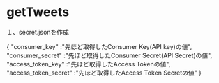 # getTweets

１、secret.jsonを作成

{
  "consumer_key"        :"先ほど取得したConsumer Key(API key)の値",
  "consumer_secret"     :"先ほど取得したConsumer Secret(API Secret)の値",
  "access_token_key"    :"先ほど取得したAccess Tokenの値",
  "access_token_secret" :"先ほど取得したAccess Token Secretの値"
}
